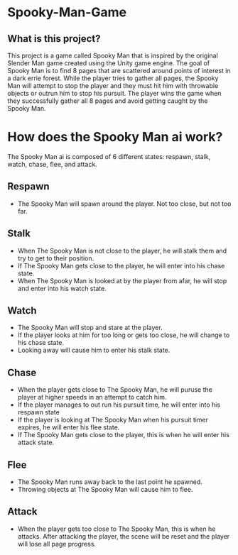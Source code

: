 # Spooky-Man-Game

## What is this project?
This project is a game called Spooky Man that is inspired by the original Slender Man game created using the Unity game engine. The goal of Spooky Man is to find 8 pages that are scattered around points of interest in a dark errie forest. While the player tries to gather all pages, the Spooky Man will attempt to stop the player and they must hit him with throwable objects or outrun him to stop his pursuit. The player wins the game when they successfully gather all 8 pages and avoid getting caught by the Spooky Man.


# How does the Spooky Man ai work?
The Spooky Man ai is composed of 6 different states: respawn, stalk, watch, chase, flee, and attack.

## Respawn
- The Spooky Man will spawn around the player. Not too close, but not too far.

## Stalk
- When The Spooky Man is not close to the player, he will stalk them and try to get to their position.
- If The Spooky Man gets close to the player, he will enter into his chase state.
- When The Spooky Man is looked at by the player from afar, he will stop and enter into his watch state.

## Watch
- The Spooky Man will stop and stare at the player. 
- If the player looks at him for too long or gets too close, he will change to his chase state.
- Looking away will cause him to enter his stalk state.

## Chase
- When the player gets close to The Spooky Man, he will puruse the player at higher speeds in an attempt to catch him.
- If the player manages to out run his pursuit time, he will enter into his respawn state
- If the player is looking at The Spooky Man when his pursuit timer expires, he will enter his flee state.
- If The Spooky Man gets close to the player, this is when he will enter his attack state.

## Flee
 - The Spooky Man runs away back to the last point he spawned.
 - Throwing objects at The Spooky Man will cause him to flee.
 
 ## Attack
 - When the player gets too close to The Spooky Man, this is when he attacks. After attacking the player, the scene will be reset and the player will lose all page progress.

